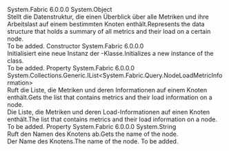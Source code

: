 <Type Name="NodeLoadInformation" FullName="System.Fabric.Query.NodeLoadInformation">
  <TypeSignature Language="C#" Value="public class NodeLoadInformation" />
  <TypeSignature Language="ILAsm" Value=".class public auto ansi beforefieldinit NodeLoadInformation extends System.Object" />
  <TypeSignature Language="DocId" Value="T:System.Fabric.Query.NodeLoadInformation" />
  <TypeSignature Language="VB.NET" Value="Public Class NodeLoadInformation" />
  <TypeSignature Language="F#" Value="type NodeLoadInformation = class" />
  <AssemblyInfo>
    <AssemblyName>System.Fabric</AssemblyName>
    <AssemblyVersion>6.0.0.0</AssemblyVersion>
  </AssemblyInfo>
  <Base>
    <BaseTypeName>System.Object</BaseTypeName>
  </Base>
  <Interfaces />
  <Docs>
    <summary>
      <para><span data-ttu-id="065ba-101">Stellt die Datenstruktur, die einen Überblick über alle Metriken und ihre Arbeitslast auf einem bestimmten Knoten enthält.</span><span class="sxs-lookup"><span data-stu-id="065ba-101">Represents the data structure that holds a summary of all metrics and their load on a certain node.</span></span></para>
    </summary>
    <remarks>To be added.</remarks>
  </Docs>
  <Members>
    <Member MemberName=".ctor">
      <MemberSignature Language="C#" Value="public NodeLoadInformation ();" />
      <MemberSignature Language="ILAsm" Value=".method public hidebysig specialname rtspecialname instance void .ctor() cil managed" />
      <MemberSignature Language="DocId" Value="M:System.Fabric.Query.NodeLoadInformation.#ctor" />
      <MemberSignature Language="VB.NET" Value="Public Sub New ()" />
      <MemberType>Constructor</MemberType>
      <AssemblyInfo>
        <AssemblyName>System.Fabric</AssemblyName>
        <AssemblyVersion>6.0.0.0</AssemblyVersion>
      </AssemblyInfo>
      <Parameters />
      <Docs>
        <summary>
          <para><span data-ttu-id="065ba-102">Initialisiert eine neue Instanz der <see cref="T:System.Fabric.Query.NodeLoadInformation" />-Klasse.</span><span class="sxs-lookup"><span data-stu-id="065ba-102">Initializes a new instance of the <see cref="T:System.Fabric.Query.NodeLoadInformation" /> class.</span></span></para>
        </summary>
        <remarks>To be added.</remarks>
      </Docs>
    </Member>
    <Member MemberName="NodeLoadMetricInformationList">
      <MemberSignature Language="C#" Value="public System.Collections.Generic.IList&lt;System.Fabric.Query.NodeLoadMetricInformation&gt; NodeLoadMetricInformationList { get; }" />
      <MemberSignature Language="ILAsm" Value=".property instance class System.Collections.Generic.IList`1&lt;class System.Fabric.Query.NodeLoadMetricInformation&gt; NodeLoadMetricInformationList" />
      <MemberSignature Language="DocId" Value="P:System.Fabric.Query.NodeLoadInformation.NodeLoadMetricInformationList" />
      <MemberSignature Language="VB.NET" Value="Public ReadOnly Property NodeLoadMetricInformationList As IList(Of NodeLoadMetricInformation)" />
      <MemberSignature Language="F#" Value="member this.NodeLoadMetricInformationList : System.Collections.Generic.IList&lt;System.Fabric.Query.NodeLoadMetricInformation&gt;" Usage="System.Fabric.Query.NodeLoadInformation.NodeLoadMetricInformationList" />
      <MemberType>Property</MemberType>
      <AssemblyInfo>
        <AssemblyName>System.Fabric</AssemblyName>
        <AssemblyVersion>6.0.0.0</AssemblyVersion>
      </AssemblyInfo>
      <ReturnValue>
        <ReturnType>System.Collections.Generic.IList&lt;System.Fabric.Query.NodeLoadMetricInformation&gt;</ReturnType>
      </ReturnValue>
      <Docs>
        <summary>
          <para><span data-ttu-id="065ba-103">Ruft die Liste, die Metriken und deren Informationen auf einem Knoten enthält.</span><span class="sxs-lookup"><span data-stu-id="065ba-103">Gets the list that contains metrics and their load information on a node.</span></span></para>
        </summary>
        <value>
          <para><span data-ttu-id="065ba-104">Die Liste, die Metriken und deren Load-Informationen auf einen Knoten enthält.</span><span class="sxs-lookup"><span data-stu-id="065ba-104">The list that contains metrics and their load information on a node.</span></span></para>
        </value>
        <remarks>To be added.</remarks>
      </Docs>
    </Member>
    <Member MemberName="NodeName">
      <MemberSignature Language="C#" Value="public string NodeName { get; set; }" />
      <MemberSignature Language="ILAsm" Value=".property instance string NodeName" />
      <MemberSignature Language="DocId" Value="P:System.Fabric.Query.NodeLoadInformation.NodeName" />
      <MemberSignature Language="VB.NET" Value="Public Property NodeName As String" />
      <MemberSignature Language="F#" Value="member this.NodeName : string with get, set" Usage="System.Fabric.Query.NodeLoadInformation.NodeName" />
      <MemberType>Property</MemberType>
      <AssemblyInfo>
        <AssemblyName>System.Fabric</AssemblyName>
        <AssemblyVersion>6.0.0.0</AssemblyVersion>
      </AssemblyInfo>
      <ReturnValue>
        <ReturnType>System.String</ReturnType>
      </ReturnValue>
      <Docs>
        <summary>
          <para><span data-ttu-id="065ba-105">Ruft den Namen des Knotens ab.</span><span class="sxs-lookup"><span data-stu-id="065ba-105">Gets the name of the node.</span></span></para>
        </summary>
        <value>
          <para><span data-ttu-id="065ba-106">Der Name des Knotens.</span><span class="sxs-lookup"><span data-stu-id="065ba-106">The name of the node.</span></span></para>
        </value>
        <remarks>To be added.</remarks>
      </Docs>
    </Member>
  </Members>
</Type>